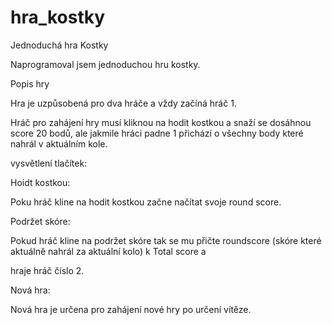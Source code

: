 # hra_kostky
Jednoduchá hra Kostky

Naprogramoval jsem jednoduchou hru kostky.

Popis hry

Hra je uzpůsobená pro dva hráče a vždy začíná hráč 1.

Hráč pro zahájení hry musí kliknou na hodit kostkou a snaží se dosáhnou score 20 bodů, ale jakmile hráci padne 1 přichází o všechny body které nahrál v
aktuálním kole.

vysvětlení tlačítek:

Hoidt kostkou:

Poku hráč kline na hodit kostkou začne načítat svoje round score. 

Podržet skóre:

Pokud hráč kline na podržet skóre tak se mu přičte roundscore (skóre které aktuálně nahrál za aktuální kolo) k Total score a 

hraje hráč číslo 2.

Nová hra:

Nová hra je určena pro zahájení nové hry po určení vítěze.